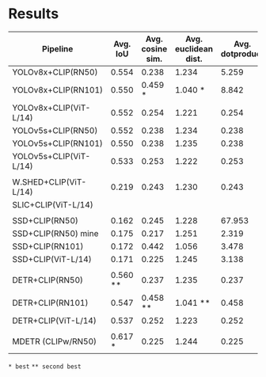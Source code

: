 # Results

| Pipeline               | Avg. IoU | Avg. cosine sim. | Avg. euclidean dist. | Avg. dotproduct | Avg. grounding acc. |
|------------------------|----------|------------------|----------------------|-----------------|---------------------|
| YOLOv8x+CLIP(RN50)     | 0.554    | 0.238            | 1.234                | 5.259           | 0.353               |
| YOLOv8x+CLIP(RN101)    | 0.550    | 0.459 *          | 1.040 *              | 8.842           | 0.486               |
| YOLOv8x+CLIP(ViT-L/14) | 0.552    | 0.254            | 1.221                | 0.254           | 0.520               |
| YOLOv5s+CLIP(RN50)     | 0.552    | 0.238            | 1.234                | 0.238           | 0.495               |
| YOLOv5s+CLIP(RN101)    | 0.550    | 0.238            | 1.235                | 0.238           | 0.496               |
| YOLOv5s+CLIP(ViT-L/14) | 0.533    | 0.253            | 1.222                | 0.253           | 0.515               |
|                        |          |                  |                      |                 |                     |
| W.SHED+CLIP(ViT-L/14)  | 0.219    | 0.243            | 1.230                | 0.243           | 0.525               |
| SLIC+CLIP(ViT-L/14)    |          |                  |                      |                 |                     |
|                        |          |                  |                      |                 |                     |
| SSD+CLIP(RN50)         | 0.162    | 0.245            | 1.228                | 67.953          | 0.440               |
| SSD+CLIP(RN50) mine    | 0.175    | 0.217            | 1.251                | 2.319           | 0.355               |
| SSD+CLIP(RN101)        | 0.172    | 0.442            | 1.056                | 3.478           | 0.365               |
| SSD+CLIP(ViT-L/14)     | 0.171    | 0.225            | 1.245                | 3.138           | 0.400               |
|                        |          |                  |                      |                 |                     |
| DETR+CLIP(RN50)        | 0.560 ** | 0.237            | 1.235                | 0.237           | 0.496               |
| DETR+CLIP(RN101)       | 0.547    | 0.458 **         | 1.041 **             | 0.458           | 0.482               |
| DETR+CLIP(ViT-L/14)    | 0.537    | 0.252            | 1.223                | 0.252           | 0.514               |
|                        |          |                  |                      |                 |                     |
| MDETR (CLIPw/RN50)     | 0.617 *  | 0.225            | 1.244                | 0.225           | 0.483               |


`* best`
`** second best`